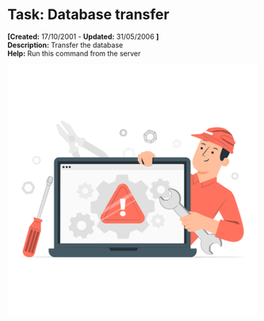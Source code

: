 # Task: Database transfer 

**[Created:** 17/10/2001 - **Updated:** 31/05/2006 **]**  
**Description:** Transfer the database  
**Help:** Run this command from the server

![](/img/docs/manual/Databasetransfer-Task_iDempiere_v12.0.0.png)

